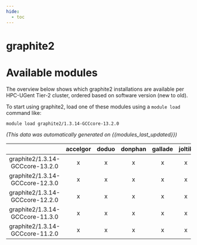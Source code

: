 ```yaml
---
hide:
  - toc
---
```


graphite2
=========

# Available modules


The overview below shows which graphite2 installations are available per HPC-UGent Tier-2 cluster, ordered based on software version (new to old).

To start using graphite2, load one of these modules using a `module load` command like:

```shell
module load graphite2/1.3.14-GCCcore-13.2.0
```

*(This data was automatically generated on {{modules_last_updated}})*  

| |accelgor|doduo|donphan|gallade|joltik|shinx|skitty|
| :---: | :---: | :---: | :---: | :---: | :---: | :---: | :---: |
|graphite2/1.3.14-GCCcore-13.2.0|x|x|x|x|x|x|x|
|graphite2/1.3.14-GCCcore-12.3.0|x|x|x|x|x|x|x|
|graphite2/1.3.14-GCCcore-12.2.0|x|x|x|x|x|-|-|
|graphite2/1.3.14-GCCcore-11.3.0|x|x|x|x|x|-|-|
|graphite2/1.3.14-GCCcore-11.2.0|x|x|x|x|x|-|-|
